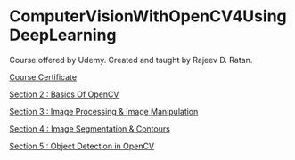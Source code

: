 # ComputerVisionWithOpenCV4UsingDeepLearning

Course offered by Udemy. Created and taught by Rajeev D. Ratan.

[Course Certificate]()

[Section 2 : Basics Of OpenCV](https://github.com/MBadriNarayanan/ComputerVisionWithOpenCV4UsingDeepLearning/tree/master/Section2)

[Section 3 : Image Processing & Image Manipulation](https://github.com/MBadriNarayanan/ComputerVisionWithOpenCV4UsingDeepLearning/tree/master/Section3)

[Section 4 : Image Segmentation & Contours](https://github.com/MBadriNarayanan/ComputerVisionWithOpenCV4UsingDeepLearning/tree/master/Section4)

[Section 5 : Object Detection in OpenCV](https://github.com/MBadriNarayanan/ComputerVisionWithOpenCV4UsingDeepLearning/tree/master/Section5)
